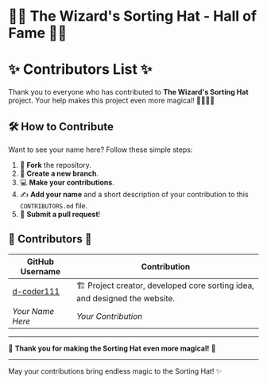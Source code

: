 # 🧙‍♂️ The Wizard's Sorting Hat - Hall of Fame 🧙‍♀️

# ✨ Contributors List ✨

Thank you to everyone who has contributed to **The Wizard's Sorting Hat** project. Your help makes this project even more magical! 🧙‍♂️🧙‍♀️

## 🛠️ How to Contribute

Want to see your name here? Follow these simple steps:

1. 🍴 **Fork** the repository.
2. 🌿 **Create a new branch**.
3. 💻 **Make your contributions**.
4. ✍️ **Add your name** and a short description of your contribution to this `CONTRIBUTORS.md` file.
5. 🔄 **Submit a pull request**!

## 🌟 Contributors 🌟

| GitHub Username | Contribution |
|-----------------|--------------|
| [d-coder111](https://github.com/d-coder111) | 🏗️ Project creator, developed core sorting idea, and designed the website. |
| _Your Name Here_ | _Your Contribution_ |

---

🌟 **Thank you for making the Sorting Hat even more magical!** 💖

---

May your contributions bring endless magic to the Sorting Hat! ✨
